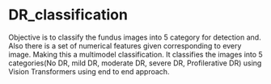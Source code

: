 # DR_classification

Objective is to classify the fundus images into 5 category for detection and. Also there is a set of numerical features given corresponding to every image. Making this a multimodel classification. It classifies the images into 5 categories(No DR, mild DR, moderate DR, severe DR, Profilerative DR) using Vision Transformers using end to end approach.
